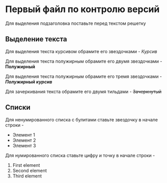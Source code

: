 # Первый файл по контролю версий

Для выделения подзаголовка поставьте перед текстом решетку
## Выделение текста


Для выделения текста курсивом обрамите его звездочками - 
*Курсив*


Для выделения текста полужирным обрамите его двумя звездочками - **Полужирный**


Для выделения текста полужирным обрамите его тремя звездочками - ***Полужирный курсив***


Для зачеркивания текста обрамите его двумя тильдами - ~~Зачеркнутый~~



## Списки


Для ненумированного списка с булитами ставьте звездочку в начале строки - 
* Элемент 1
* Элемент 2
* Элемент 3


Для нумированного списка ставьте цифру и точку в начале строки - 
1. First element
2. Second element
3. Third element

